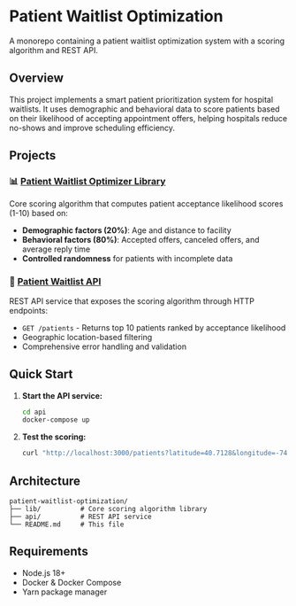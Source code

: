 # Patient Waitlist Optimization

A monorepo containing a patient waitlist optimization system with a scoring algorithm and REST API.

## Overview

This project implements a smart patient prioritization system for hospital waitlists. It uses demographic and behavioral data to score patients based on their likelihood of accepting appointment offers, helping hospitals reduce no-shows and improve scheduling efficiency.

## Projects

### 📊 [Patient Waitlist Optimizer Library](./lib/README.md)
Core scoring algorithm that computes patient acceptance likelihood scores (1-10) based on:
- **Demographic factors (20%)**: Age and distance to facility
- **Behavioral factors (80%)**: Accepted offers, canceled offers, and average reply time
- **Controlled randomness** for patients with incomplete data

### 🚀 [Patient Waitlist API](./api/README.md)
REST API service that exposes the scoring algorithm through HTTP endpoints:
- `GET /patients` - Returns top 10 patients ranked by acceptance likelihood
- Geographic location-based filtering
- Comprehensive error handling and validation

## Quick Start

1. **Start the API service:**
   ```bash
   cd api
   docker-compose up
   ```

2. **Test the scoring:**
   ```bash
   curl "http://localhost:3000/patients?latitude=40.7128&longitude=-74.0060"
   ```

## Architecture

```
patient-waitlist-optimization/
├── lib/          # Core scoring algorithm library
├── api/          # REST API service
└── README.md     # This file
```

## Requirements

- Node.js 18+
- Docker & Docker Compose
- Yarn package manager
